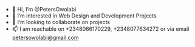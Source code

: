 - 👋 Hi, I’m @PetersOwolabi
- 👀 I’m interested in Web Design and Development Projects
- 💞️ I’m looking to collaborate on projects
- 📫 I am reachable on +2348066170229, +2348077634272 or via email petersowolabi@gmail.com

<!---
PetersOwolabi/PetersOwolabi is a ✨ special ✨ repository because its `README.md` (this file) appears on your GitHub profile.
You can click the Preview link to take a look at your changes.
--->
